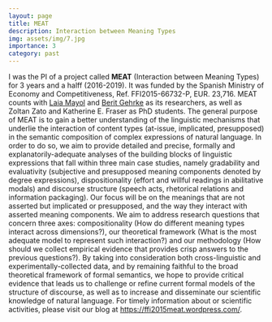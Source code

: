 ```yaml
---
layout: page
title: MEAT
description: Interaction between Meaning Types
img: assets/img/7.jpg
importance: 3
category: past
---
```


I was the PI of a project called <strong>MEAT</strong> (Interaction between Meaning Types) for 3 years and a halff (2016-2019). It was funded by the Spanish Ministry of Economy and Competitiveness, Ref. FFI2015-66732-P, EUR. 23,716. MEAT counts with <a href="https://www.upf.edu/web/laia-mayol" target="_blank" class="normal2">Laia Mayol</a> and <a href="http://www.beritgehrke.com" target="_blank" class="normal2">Berit Gehrke</a> as its researchers, as well as Zoltan Zato and Katherine E. Fraser as PhD students. The general purpose of MEAT is to gain a better understanding of the linguistic mechanisms that underlie the interaction of content types (at-issue, implicated, presupposed) in the semantic composition of complex expressions of natural language. In order to do so, we aim to provide detailed and precise, formally and explanatorily-adequate analyses of the building blocks of linguistic expressions that fall within three main case studies, namely gradability and evaluativity (subjective and presupposed meaning components denoted by degree expressions), dispositionality (effort and willful readings in abilitative modals) and discourse structure (speech acts, rhetorical relations and information packaging). Our focus will be on the meanings that are not asserted but implicated or presupposed, and the way they interact with asserted meaning components. We aim to address research questions that concern three axes: compositionality (How do different meaning types interact across dimensions?), our theoretical framework (What is the most adequate model to represent such interaction?) and our methodology (How should we collect empirical evidence that provides crisp answers to the previous questions?). By taking into consideration both cross-linguistic and experimentally-collected data, and by remaining faithful to the broad theoretical framework of formal semantics, we hope to provide critical evidence that leads us to challenge or refine current formal models of the structure of discourse, as well as to increase and disseminate our scientific knowledge of natural language. For timely information about or scientific activities, please visit our blog at <a href="https://ffi2015meat.wordpress.com/" target="_blank" class="normal2">https://ffi2015meat.wordpress.com/</a>.